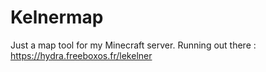 # Kelnermap
Just a map tool for my Minecraft server. Running out there : https://hydra.freeboxos.fr/lekelner
